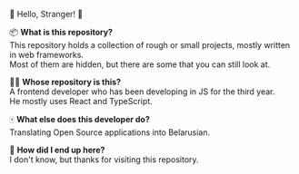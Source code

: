 🤚 Hello, Stranger! 🤚

📦 **What is this repository?**  
This repository holds a collection of rough or small projects, mostly written in web frameworks.  
Most of them are hidden, but there are some that you can still look at.

👨‍💻 **Whose repository is this?**  
A frontend developer who has been developing in JS for the third year.  
He mostly uses React and TypeScript.

🀄️ **What else does this developer do?**  
Translating Open Source applications into Belarusian.

🌚 **How did I end up here?**  
I don't know, but thanks for visiting this repository.

